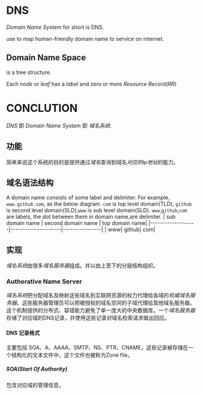 # DNS 

_Domain Name System_ for short is DNS.

use to map human-friendly domain name to service on internet.

## Domain Name Space

is a tree structure.

Each _node_ or _leaf_ has a _label_ and zero or more _Resource Record(RR)_  

# CONCLUTION
_DNS_ 即 _Domain Name System_ 即 _域名系统_.
## 功能
简单来说这个系统的目的是提供通过*域名*查询到域名*对应的ip地址*的能力。
## 域名语法结构
A domain name consists of some label and delimiter. For example, `www.github.com`, as the below diagram. `com` is top level domain(TLD), `github` is second level domain(SLD),`www` is sub level domain(SLD). `www`,`github`,`com` are labels, the dot between them in domain name,are delimiter.
| sub domain name   |  second domain name | top domain name|
|-------------------|---------------------|----------------|
|                www|               github|             com|
## 实现
*域名系统*由很多*域名服务器*组成。并以由上至下的分层结构组织。

### Authorative Name Server
*域名系统*把分配域名及映射这些域名到互联网资源的权力代理给各域的*权威域名服务器*。这些服务器管理员可以把被授权的域名空间的子域代理给其他域名服务器。这个机制提供的分布式、容错能力避免了单一庞大的中央数据库。一个*域名服务器*存储了对应域的DNS记录，并使用这些记录对域名检索请求做出回应。

#### DNS 记录格式
主要包括 SOA、A、AAAA、SMTP、NS、PTR、CNAME，这些记录被存储在一个结构化的文本文件中，这个文件也被称为Zone file。
##### SOA(Start Of Authority)
包含对应域的管理信息，




